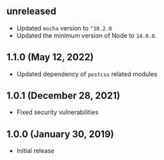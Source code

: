 ## unreleased

* Updated `mocha` version to `^10.2.0`
* Updated the minimum version of Node to `14.0.0`.

## 1.1.0 (May 12, 2022)

* Updated dependency of `postcss` related modules

## 1.0.1 (December 28, 2021)

* Fixed security vulnerabilities

## 1.0.0 (January 30, 2019)

* Initial release
